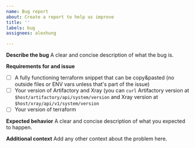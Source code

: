 ```yaml
---
name: Bug report
about: Create a report to help us improve
title: ''
labels: bug
assignees: alexhung

---
```


**Describe the bug**
A clear and concise description of what the bug is. 

**Requirements for and issue**
- [ ] A fully functioning terraform snippet that can be copy&pasted (no outside files or ENV vars unless that's part of the issue)
- [ ] Your version of Artifactory and Xray (you can `curl` Artifactory version at `$host/artifactory/api/system/version` and Xray version at 
`$host/xray/api/v1/system/version`
- [ ] Your version of terraform

**Expected behavior**
A clear and concise description of what you expected to happen.

**Additional context**
Add any other context about the problem here.
